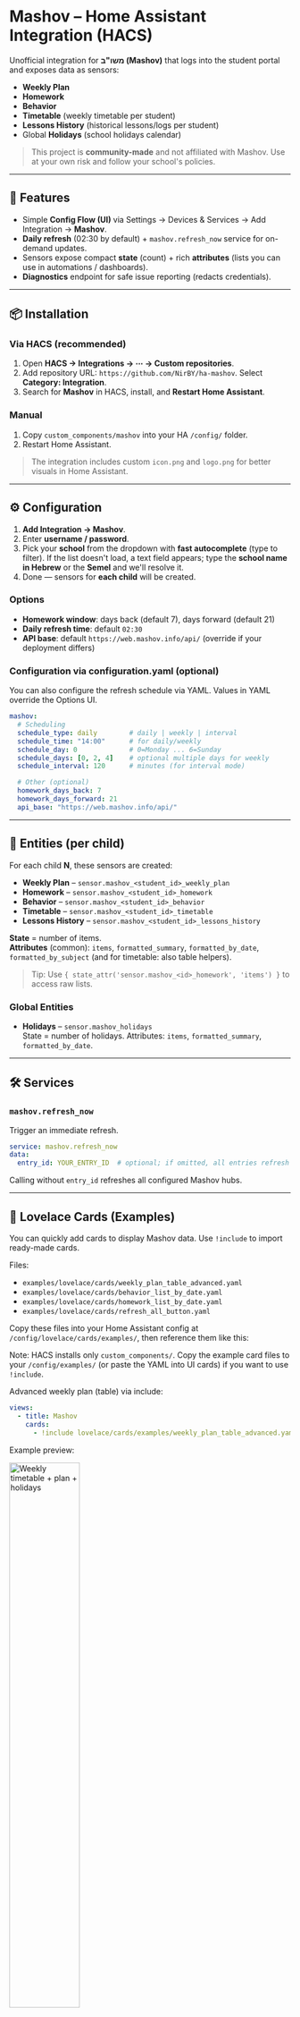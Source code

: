 # Mashov – Home Assistant Integration (HACS)

Unofficial integration for **משו"ב (Mashov)** that logs into the student portal and exposes data as sensors:
- **Weekly Plan**
- **Homework**
- **Behavior**
- **Timetable** (weekly timetable per student)
- **Lessons History** (historical lessons/logs per student)
- Global **Holidays** (school holidays calendar)

> This project is **community-made** and not affiliated with Mashov. Use at your own risk and follow your school's policies.

---





## 🧩 Features
- Simple **Config Flow (UI)** via Settings → Devices & Services → Add Integration → **Mashov**.
- **Daily refresh** (02:30 by default) + `mashov.refresh_now` service for on-demand updates.
- Sensors expose compact **state** (count) + rich **attributes** (lists you can use in automations / dashboards).
- **Diagnostics** endpoint for safe issue reporting (redacts credentials).

---

## 📦 Installation

### Via HACS (recommended)
1. Open **HACS → Integrations → ⋯ → Custom repositories**.
2. Add repository URL: `https://github.com/NirBY/ha-mashov`. Select **Category: Integration**.
3. Search for **Mashov** in HACS, install, and **Restart Home Assistant**.

### Manual
1. Copy `custom_components/mashov` into your HA `/config/` folder.
2. Restart Home Assistant.

> The integration includes custom `icon.png` and `logo.png` for better visuals in Home Assistant.

---

## ⚙️ Configuration

1. **Add Integration → Mashov**.
2. Enter **username / password**.
3. Pick your **school** from the dropdown with **fast autocomplete** (type to filter). If the list doesn't load, a text field appears; type the **school name in Hebrew** or the **Semel** and we'll resolve it.
4. Done — sensors for **each child** will be created.

### Options
- **Homework window**: days back (default 7), days forward (default 21)
- **Daily refresh time**: default `02:30`
- **API base**: default `https://web.mashov.info/api/` (override if your deployment differs)

### Configuration via configuration.yaml (optional)
You can also configure the refresh schedule via YAML. Values in YAML override the Options UI.

```yaml
mashov:
  # Scheduling
  schedule_type: daily        # daily | weekly | interval
  schedule_time: "14:00"      # for daily/weekly
  schedule_day: 0             # 0=Monday ... 6=Sunday
  schedule_days: [0, 2, 4]    # optional multiple days for weekly
  schedule_interval: 120      # minutes (for interval mode)

  # Other (optional)
  homework_days_back: 7
  homework_days_forward: 21
  api_base: "https://web.mashov.info/api/"
```

---

## 🧠 Entities (per child)

For each child **N**, these sensors are created:

- **Weekly Plan** – `sensor.mashov_<student_id>_weekly_plan`
- **Homework** – `sensor.mashov_<student_id>_homework`
- **Behavior** – `sensor.mashov_<student_id>_behavior`
- **Timetable** – `sensor.mashov_<student_id>_timetable`
- **Lessons History** – `sensor.mashov_<student_id>_lessons_history`

**State** = number of items.  
**Attributes** (common): `items`, `formatted_summary`, `formatted_by_date`, `formatted_by_subject` (and for timetable: also table helpers).

> Tip: Use `{ state_attr('sensor.mashov_<id>_homework', 'items') }` to access raw lists.

### Global Entities
- **Holidays** – `sensor.mashov_holidays`  
  State = number of holidays. Attributes: `items`, `formatted_summary`, `formatted_by_date`.

---

## 🛠️ Services

### `mashov.refresh_now`
Trigger an immediate refresh.
```yaml
service: mashov.refresh_now
data:
  entry_id: YOUR_ENTRY_ID  # optional; if omitted, all entries refresh
```

Calling without `entry_id` refreshes all configured Mashov hubs.

---

## 🧱 Lovelace Cards (Examples)
You can quickly add cards to display Mashov data. Use `!include` to import ready-made cards.

Files:
- `examples/lovelace/cards/weekly_plan_table_advanced.yaml`
- `examples/lovelace/cards/behavior_list_by_date.yaml`
- `examples/lovelace/cards/homework_list_by_date.yaml`
- `examples/lovelace/cards/refresh_all_button.yaml`

Copy these files into your Home Assistant config at `/config/lovelace/cards/examples/`, then reference them like this:

Note: HACS installs only `custom_components/`. Copy the example card files to your `/config/examples/` (or paste the YAML into UI cards) if you want to use `!include`.

Advanced weekly plan (table) via include:
```yaml
views:
  - title: Mashov
    cards:
      - !include lovelace/cards/examples/weekly_plan_table_advanced.yaml
```
Example preview:

<p align="left"><img src="examples/screenshots/weekly_plan_table_advanced.png" alt="Weekly timetable + plan + holidays" width="50%" style="max-width:50%; height:auto;" /></p>

Behavior events grouped by date:
```yaml
views:
  - title: Mashov
    cards:
      - !include lovelace/cards/examples/behavior_list_by_date.yaml
```
Example preview:

<p align="left"><img src="examples/screenshots/behavior_list_by_date.png" alt="Behavior grouped by date" width="30%" style="max-width:30%; height:auto;" /></p>

Homework grouped by date:
```yaml
views:
  - title: Mashov
    cards:
      - !include lovelace/cards/examples/homework_list_by_date.yaml
```
Example preview:

<p align="left"><img src="examples/screenshots/homework_list_by_date.png" alt="Homework grouped by date" width="30%" style="max-width:30%; height:auto;" /></p>

Refresh all hubs button:
```yaml
views:
  - title: Mashov
    cards:
      - !include lovelace/cards/examples/refresh_all_button.yaml
```

## 🔍 Troubleshooting

- **401 / 403**: re-check credentials and school choice. Try **Reconfigure** or **Remove & Add** the integration again.
- **Different host**: open **Options → API base** and paste the base prefix you see in your browser DevTools Network tab (up to `/api/`).  
  Common defaults: `https://web.mashov.info/api/`, sometimes `https://mobileapi.mashov.info/api/`.
- **No schools in dropdown**: temporary catalog issue — the flow falls back to text; enter the name or Semel to resolve.
- **Autocomplete not working**: the dropdown is limited to 200 schools for performance; try typing the school name to filter the list.
- **Multiple kids missing**: ensure your account actually lists multiple students in Mashov. Check HA logs for `custom_components.mashov` debug entries.
- **Session errors**: if you see "Unclosed client session" errors, restart Home Assistant to clear any stale connections.

### Enable debug logs
```yaml
logger:
  logs:
    custom_components.mashov: debug
```

---

## 🔐 Privacy & Security
- Credentials are stored by Home Assistant in the config entry store.
- The integration mirrors the Mashov web client behavior (headers, cookies, API calls). Endpoints may change without notice.

---

## 📄 License
MIT © 2025


---

## 📜 Changelog
See the full changelog in `CHANGELOG.md`.